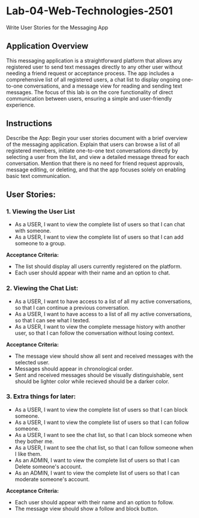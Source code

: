 # Lab-04-Web-Technologies-2501

Write User Stories for the Messaging App

## Application Overview
This messaging application is a straightforward platform that allows any registered user to send text messages directly to any other user without needing a friend request or acceptance process. The app includes a comprehensive list of all registered users, a chat list to display ongoing one-to-one conversations, and a message view for reading and sending text messages. The focus of this lab is on the core functionality of direct communication between users, ensuring a simple and user-friendly experience.

## Instructions
Describe the App:
Begin your user stories document with a brief overview of the messaging application. Explain that users can browse a list of all registered members, initiate one-to-one text conversations directly by selecting a user from the list, and view a detailed message thread for each conversation. Mention that there is no need for friend request approvals, message editing, or deleting, and that the app focuses solely on enabling basic text communication.

## User Stories:

### 1. Viewing the User List 
- As a USER, I want to view the complete list of users so that I can chat with someone.
- As a USER, I want to view the complete list of users so that I can add someone to a group.

**Acceptance Criteria:**  
- The list should display all users currently registered on the platform.
- Each user should appear with their name and an option to chat.

### 2. Viewing the Chat List:
- As a USER, I want to have access to a list of all my active conversations, so that I can continue a previous conversation.
- As a USER, I want to have access to a list of all my active conversations, so that I can see what I texted.
- As a USER, I want to view the complete message history with another user, so that I can follow the conversation without losing context.

**Acceptance Criteria:**  
- The message view should show all sent and received messages with the selected user.
- Messages should appear in chronological order.
- Sent and received messages should be visually distinguishable, sent should be lighter color while recieved should be a darker color.


### 3. Extra things for later:
- As a USER, I want to view the complete list of users so that I can block someone.  
- As a USER, I want to view the complete list of users so that I can follow someone.
- As a USER, I want to see the chat list, so that I can block someone when they bother me.
- As a USER, I want to see the chat list, so that I can follow someone when I like them.
- As an ADMIN, I want to view the complete list of users so that I can Delete someone's account.
- As an ADMIN, I want to view the complete list of users so that I can moderate someone's account.


**Acceptance Criteria:**  
- Each user should appear with their name and an option to follow.
- The message view should show a follow and block button.  
